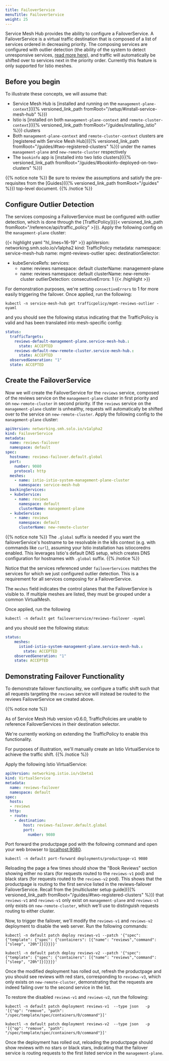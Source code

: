```yaml
---
title: FailoverService
menuTitle: FailoverService
weight: 25
---
```


Service Mesh Hub provides the ability to configure a FailoverService. A FailoverService is
 a virtual traffic destination that is composed of a list of services ordered in decreasing
priority. The composing services are configured with outlier detection (the ability of the system 
to detect unresponsive services, [read more here](https://www.envoyproxy.io/docs/envoy/latest/intro/arch_overview/upstream/outlier)), and traffic will automatically be shifted over to 
services next in the priority order. Currently this feature is only supported for Istio meshes.

## Before you begin
To illustrate these concepts, we will assume that:

* Service Mesh Hub is [installed and running on the `management-plane-context`]({{% versioned_link_path fromRoot="/setup/#install-service-mesh-hub" %}})
* Istio is [installed on both `management-plane-context` and `remote-cluster-context`]({{% versioned_link_path fromRoot="/guides/installing_istio" %}}) clusters
* Both `management-plane-context` and `remote-cluster-context` clusters are [registered with Service Mesh Hub]({{% versioned_link_path fromRoot="/guides/#two-registered-clusters" %}})
under the names `management-plane` and `new-remote-cluster` respectively
* The `bookinfo` app is [installed into two Istio clusters]({{% versioned_link_path fromRoot="/guides/#bookinfo-deployed-on-two-clusters" %}})


{{% notice note %}}
Be sure to review the assumptions and satisfy the pre-requisites from the [Guides]({{% versioned_link_path fromRoot="/guides" %}}) top-level document.
{{% /notice %}}

## Configure Outlier Detection

The services composing a FailoverService must be configured with outlier detection, 
which is done through the [TrafficPolicy]({{< versioned_link_path fromRoot="/reference/api/traffic_policy" >}}).
Apply the following config on the `management-plane` cluster:

{{< highlight yaml "hl_lines=16-19" >}}
apiVersion: networking.smh.solo.io/v1alpha2
kind: TrafficPolicy
metadata:
  namespace: service-mesh-hub
  name: mgmt-reviews-outlier
spec:
  destinationSelector:
  - kubeServiceRefs:
      services:
      - name: reviews
        namespace: default
        clusterName: management-plane
      - name: reviews
        namespace: default
        clusterName: new-remote-cluster
  outlierDetection:
    consecutiveErrors: 1
{{< /highlight >}}

For demonstration purposes, we're setting `consectiveErrors` to 1 for more easily
triggering the failover. Once applied, run the following:

```shell
kubectl -n service-mesh-hub get trafficpolicy/mgmt-reviews-outlier -oyaml
```

and you should see the following status indicating that the TrafficPolicy is valid and has been translated
into mesh-specific config:

```yaml
status:
  trafficTargets:
    reviews-default-management-plane.service-mesh-hub.:
      state: ACCEPTED
    reviews-default-new-remote-cluster.service-mesh-hub.:
      state: ACCEPTED
  observedGeneration: "1"
  state: ACCEPTED
```

## Create the FailoverService

Now we will create the FailoverService for the `reviews` service, composed of the 
reviews service on the `management-plane` cluster in first priority and on `new-remote-cluster`
in second priority. If the `reviews` service on the `management-plane` cluster is unhealthy,
 requests will automatically be shifted over to the service on `new-remote-cluster`.
 Apply the following config to the `management-plane` cluster:
 
```yaml
apiVersion: networking.smh.solo.io/v1alpha2
kind: FailoverService
metadata:
  name: reviews-failover
  namespace: default
spec:
  hostname: reviews-failover.default.global
  port:
    number: 9080
    protocol: http
  meshes:
    - name: istio-istio-system-management-plane-cluster
      namespace: service-mesh-hub
  backingServices:
  - kubeService:
    - name: reviews
      namespace: default
      clusterName: management-plane
  - kubeService:
    - name: reviews
      namespace: default
      clusterName: new-remote-cluster
```

{{% notice note %}}
The `.global` suffix is needed if you want the failoverService's hostname to be resolvable in the k8s context (e.g. with commands like `curl`), assuming
your Istio installation has istiocoredns enabled. This leverages Istio's default DNS setup, which creates DNS configuration for hostnames with `.global` suffix.
{{% /notice %}}

Notice that the services referenced under `failoverServices` matches the services
for which we just configured outlier detection. This is a requirement for all services composing
for a FailoverService.

The `meshes` field indicates the control planes that the FailoverService is visible to.
If multiple meshes are listed, they must be grouped under a common VirtualMesh.

Once applied, run the following

```shell
kubectl -n default get failoverservice/reviews-failover -oyaml
```

and you should see the following status:

```yaml
status:
    meshes:
      istiod-istio-system-management-plane.service-mesh-hub.:
        state: ACCEPTED
    observedGeneration: "1"
    state: ACCEPTED
```

## Demonstrating Failover Functionality

To demonstrate failover functionality, we configure a traffic shift such that all requests
targeting the `reviews` service will instead be routed to the reviews FailoverService
we created above.

{{% notice note %}}

As of Service Mesh Hub version v0.6.0, TrafficPolicies are unable to reference FailoverServices in their destination selector. 

We're currently working on extending the TrafficPolicy to enable this functionality.
 
For purposes of illustration, we'll manually create an Istio VirtualService to achieve the traffic shift.
{{% /notice %}}

Apply the following Istio VirtualService:

```yaml
apiVersion: networking.istio.io/v1beta1
kind: VirtualService
metadata:
  name: reviews-failover
  namespace: default
spec:
  hosts:
  - reviews
  http:
  - route:
    - destination:
        host: reviews-failover.default.global
        port:
          number: 9080
```

Port forward the productpage pod with the following command and open your web browser to
[localhost:9080](http://localhost:9080/productpage?u=normal).

```shell
kubectl -n default port-forward deployments/productpage-v1 9080
```

Reloading the page a few times should show the "Book Reviews" section showing either
no stars (for requests routed to the `reviews-v1` pod) and black stars 
(for requests routed to the `reviews-v2` pod). This shows that the productpage is routing
to the first service listed in the reviews-failover FailoverService. Recall from the
[multicluster setup guide]({{% versioned_link_path fromRoot="/guides/#two-registered-clusters" %}})
that `reviews-v1` and `reviews-v1` only exist on `management-plane` and `reviews-v3` only
exists on `new-remote-cluster`, which we'll use to distinguish requests routing to either cluster.

Now, to trigger the failover, we'll modify the `reviews-v1` and `reviews-v2` deployment
to disable the web server. Run the following commands:

```shell
kubectl -n default patch deploy reviews-v1 --patch '{"spec": {"template": {"spec": {"containers": [{"name": "reviews","command": ["sleep", "20h"]}]}}}}'
```

```shell
kubectl -n default patch deploy reviews-v2 --patch '{"spec": {"template": {"spec": {"containers": [{"name": "reviews","command": ["sleep", "20h"]}]}}}}'
```

Once the modified deployment has rolled out, refresh the productpage and you should see
reviews with red stars, corresponding to `reviews-v3`, which only exists on `new-remote-cluster`,
demonstrating that the requests are indeed failing over to the second service in the list.

To restore the disabled `reviews-v1` and `reviews-v2`, run the following:

```shell
kubectl -n default patch deployment reviews-v1  --type json   -p '[{"op": "remove", "path": "/spec/template/spec/containers/0/command"}]'
```

```shell
kubectl -n default patch deployment reviews-v2  --type json   -p '[{"op": "remove", "path": "/spec/template/spec/containers/0/command"}]'
```

Once the deployment has rolled out, reloading the productpage should show reviews with no stars or black stars, indicating that
the failover service is routing requests to the first listed service in the `management-plane`.
